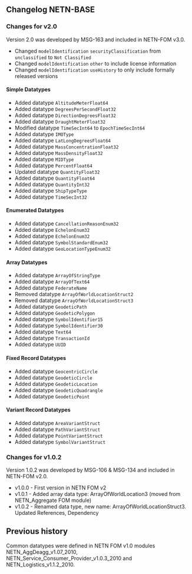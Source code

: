 ## Changelog NETN-BASE

### Changes for v2.0
Version 2.0 was developed by MSG-163 and included in NETN-FOM v3.0.

* Changed `modelIdentification` `securityClassification` from `unclassified` to `Not Classified`
* Changed `modelIdentification` `other` to include license information
* Changed `modelIdentification` `useHistory` to only include formally released versions

#### Simple Datatypes
* Added datatype `AltitudeMeterFloat64`
* Added datatype `DegreesPerSecondFloat32` 
* Added datatype `DirectionDegreesFloat32`
* Added datatype `DraughtMeterFloat32`
* Modified datatype `TimeSecInt64` to `EpochTimeSecInt64` 
* Added datatype `IMOType`
* Added datatype `LatLongDegreesFloat64`
* Added datatype `MassConcentrationFloat32`
* Added datatype `MassDensityFloat32`
* Added datatype `MIDType`
* Added datatype `PercentFloat64`
* Updated datatype `QuantityFloat32`
* Added datatype `QuantityFloat64`
* Added datatype `QuantityInt32`
* Added datatype `ShipTypeType`
* Added datatype `TimeSecInt32`

#### Enumerated Datatypes

* Added datatype `CancellationReasonEnum32`
* Added datatype `EchelonEnum32`
* Added datatype `EchelonEnum32`
* Added datatype `SymbolStandardEnum32`
* Added datatype `GeoLocationTypeEnum32`

#### Array Datatypes

* Added datatype `ArrayOfStringType`
* Added datatype `ArrayOfText64`
* Added datatype `FederateName`
* Removed datatype `ArrayOfWorldLocationStruct2` 
* Removed datatype `ArrayOfWorldLocationStruct3`
* Added datatype `GeodeticPath`
* Added datatype `GeodeticPolygon`
* Added datatype `SymbolIdentifier15`
* Added datatype `SymbolIdentifier30`
* Added datatype `Text64`
* Added datatype `TransactionId`
* Added datatype `UUID`

#### Fixed Record Datatypes
* Added datatype `GeocentricCircle`
* Added datatype `GeodeticCircle`
* Added datatype `GeodeticLocation`
* Added datatype `GeodeticQuadrangle`
* Added datatype `GeodeticPoint`

#### Variant Record Datatypes
* Added datatype `AreaVariantStruct`
* Added datatype `PathVariantStruct`
* Added datatype `PointVariantStruct`
* Added datatype `SymbolVariantStruct`



### Changes for v1.0.2
Version 1.0.2 was developed by MSG-106 & MSG-134 and included in NETN-FOM v2.0.

* v1.0.0 - First version in NETN FOM v2
* v1.0.1 - Added array data type: ArrayOfWorldLocation3 (moved from NETN_Aggregate FOM module)
* v1.0.2 - Renamed data type, new name: ArrayOfWorldLocationStruct3. Updated References, Dependency


## Previous history
Common datatypes were defined in NETN FOM v1.0 modules NETN_AggDeagg_v1.07_2010, NETN_Service_Consumer_Provider_v1.0.3_2010 and NETN_Logistics_v1.1.2_2010.


